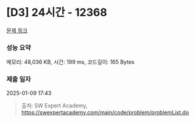 # [D3] 24시간 - 12368 

[문제 링크](https://swexpertacademy.com/main/code/problem/problemDetail.do?contestProbId=AXsEBlLqedsDFARX) 

### 성능 요약

메모리: 48,036 KB, 시간: 199 ms, 코드길이: 165 Bytes

### 제출 일자

2025-01-09 17:43



> 출처: SW Expert Academy, https://swexpertacademy.com/main/code/problem/problemList.do